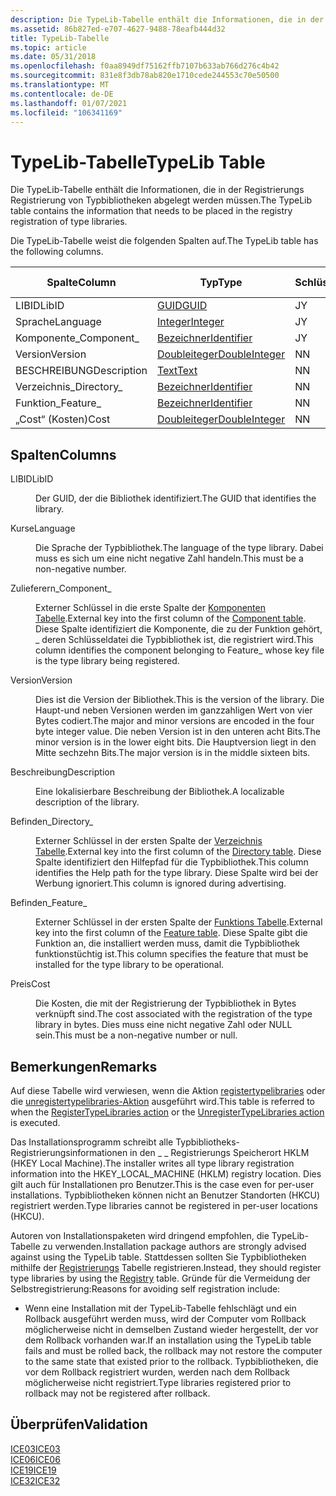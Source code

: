 ```yaml
---
description: Die TypeLib-Tabelle enthält die Informationen, die in der Registrierungs Registrierung von Typbibliotheken abgelegt werden müssen.
ms.assetid: 86b827ed-e707-4627-9488-78eafb444d32
title: TypeLib-Tabelle
ms.topic: article
ms.date: 05/31/2018
ms.openlocfilehash: f0aa8949df75162ffb7107b633ab766d276c4b42
ms.sourcegitcommit: 831e8f3db78ab820e1710cede244553c70e50500
ms.translationtype: MT
ms.contentlocale: de-DE
ms.lasthandoff: 01/07/2021
ms.locfileid: "106341169"
---
```

# <a name="typelib-table"></a><span data-ttu-id="98ea7-103">TypeLib-Tabelle</span><span class="sxs-lookup"><span data-stu-id="98ea7-103">TypeLib Table</span></span>

<span data-ttu-id="98ea7-104">Die TypeLib-Tabelle enthält die Informationen, die in der Registrierungs Registrierung von Typbibliotheken abgelegt werden müssen.</span><span class="sxs-lookup"><span data-stu-id="98ea7-104">The TypeLib table contains the information that needs to be placed in the registry registration of type libraries.</span></span>

<span data-ttu-id="98ea7-105">Die TypeLib-Tabelle weist die folgenden Spalten auf.</span><span class="sxs-lookup"><span data-stu-id="98ea7-105">The TypeLib table has the following columns.</span></span>



| <span data-ttu-id="98ea7-106">Spalte</span><span class="sxs-lookup"><span data-stu-id="98ea7-106">Column</span></span>      | <span data-ttu-id="98ea7-107">Typ</span><span class="sxs-lookup"><span data-stu-id="98ea7-107">Type</span></span>                               | <span data-ttu-id="98ea7-108">Schlüssel</span><span class="sxs-lookup"><span data-stu-id="98ea7-108">Key</span></span> | <span data-ttu-id="98ea7-109">Nullwerte zulässig</span><span class="sxs-lookup"><span data-stu-id="98ea7-109">Nullable</span></span> |
|-------------|------------------------------------|-----|----------|
| <span data-ttu-id="98ea7-110">LIBID</span><span class="sxs-lookup"><span data-stu-id="98ea7-110">LibID</span></span>       | [<span data-ttu-id="98ea7-111">GUID</span><span class="sxs-lookup"><span data-stu-id="98ea7-111">GUID</span></span>](guid.md)                   | <span data-ttu-id="98ea7-112">J</span><span class="sxs-lookup"><span data-stu-id="98ea7-112">Y</span></span>   | <span data-ttu-id="98ea7-113">N</span><span class="sxs-lookup"><span data-stu-id="98ea7-113">N</span></span>        |
| <span data-ttu-id="98ea7-114">Sprache</span><span class="sxs-lookup"><span data-stu-id="98ea7-114">Language</span></span>    | [<span data-ttu-id="98ea7-115">Integer</span><span class="sxs-lookup"><span data-stu-id="98ea7-115">Integer</span></span>](integer.md)             | <span data-ttu-id="98ea7-116">J</span><span class="sxs-lookup"><span data-stu-id="98ea7-116">Y</span></span>   | <span data-ttu-id="98ea7-117">N</span><span class="sxs-lookup"><span data-stu-id="98ea7-117">N</span></span>        |
| <span data-ttu-id="98ea7-118">Komponente\_</span><span class="sxs-lookup"><span data-stu-id="98ea7-118">Component\_</span></span> | [<span data-ttu-id="98ea7-119">Bezeichner</span><span class="sxs-lookup"><span data-stu-id="98ea7-119">Identifier</span></span>](identifier.md)       | <span data-ttu-id="98ea7-120">J</span><span class="sxs-lookup"><span data-stu-id="98ea7-120">Y</span></span>   | <span data-ttu-id="98ea7-121">N</span><span class="sxs-lookup"><span data-stu-id="98ea7-121">N</span></span>        |
| <span data-ttu-id="98ea7-122">Version</span><span class="sxs-lookup"><span data-stu-id="98ea7-122">Version</span></span>     | [<span data-ttu-id="98ea7-123">Doubleiteger</span><span class="sxs-lookup"><span data-stu-id="98ea7-123">DoubleInteger</span></span>](doubleinteger.md) | <span data-ttu-id="98ea7-124">N</span><span class="sxs-lookup"><span data-stu-id="98ea7-124">N</span></span>   | <span data-ttu-id="98ea7-125">J</span><span class="sxs-lookup"><span data-stu-id="98ea7-125">Y</span></span>        |
| <span data-ttu-id="98ea7-126">BESCHREIBUNG</span><span class="sxs-lookup"><span data-stu-id="98ea7-126">Description</span></span> | [<span data-ttu-id="98ea7-127">Text</span><span class="sxs-lookup"><span data-stu-id="98ea7-127">Text</span></span>](text.md)                   | <span data-ttu-id="98ea7-128">N</span><span class="sxs-lookup"><span data-stu-id="98ea7-128">N</span></span>   | <span data-ttu-id="98ea7-129">J</span><span class="sxs-lookup"><span data-stu-id="98ea7-129">Y</span></span>        |
| <span data-ttu-id="98ea7-130">Verzeichnis\_</span><span class="sxs-lookup"><span data-stu-id="98ea7-130">Directory\_</span></span> | [<span data-ttu-id="98ea7-131">Bezeichner</span><span class="sxs-lookup"><span data-stu-id="98ea7-131">Identifier</span></span>](identifier.md)       | <span data-ttu-id="98ea7-132">N</span><span class="sxs-lookup"><span data-stu-id="98ea7-132">N</span></span>   | <span data-ttu-id="98ea7-133">J</span><span class="sxs-lookup"><span data-stu-id="98ea7-133">Y</span></span>        |
| <span data-ttu-id="98ea7-134">Funktion\_</span><span class="sxs-lookup"><span data-stu-id="98ea7-134">Feature\_</span></span>   | [<span data-ttu-id="98ea7-135">Bezeichner</span><span class="sxs-lookup"><span data-stu-id="98ea7-135">Identifier</span></span>](identifier.md)       | <span data-ttu-id="98ea7-136">N</span><span class="sxs-lookup"><span data-stu-id="98ea7-136">N</span></span>   | <span data-ttu-id="98ea7-137">N</span><span class="sxs-lookup"><span data-stu-id="98ea7-137">N</span></span>        |
| <span data-ttu-id="98ea7-138">„Cost“ (Kosten)</span><span class="sxs-lookup"><span data-stu-id="98ea7-138">Cost</span></span>        | [<span data-ttu-id="98ea7-139">Doubleiteger</span><span class="sxs-lookup"><span data-stu-id="98ea7-139">DoubleInteger</span></span>](doubleinteger.md) | <span data-ttu-id="98ea7-140">N</span><span class="sxs-lookup"><span data-stu-id="98ea7-140">N</span></span>   | <span data-ttu-id="98ea7-141">J</span><span class="sxs-lookup"><span data-stu-id="98ea7-141">Y</span></span>        |



 

## <a name="columns"></a><span data-ttu-id="98ea7-142">Spalten</span><span class="sxs-lookup"><span data-stu-id="98ea7-142">Columns</span></span>

<dl> <dt>

<span data-ttu-id="98ea7-143"><span id="LibID"></span><span id="libid"></span><span id="LIBID"></span>LIBID</span><span class="sxs-lookup"><span data-stu-id="98ea7-143"><span id="LibID"></span><span id="libid"></span><span id="LIBID"></span>LibID</span></span>
</dt> <dd>

<span data-ttu-id="98ea7-144">Der GUID, der die Bibliothek identifiziert.</span><span class="sxs-lookup"><span data-stu-id="98ea7-144">The GUID that identifies the library.</span></span>

</dd> <dt>

<span data-ttu-id="98ea7-145"><span id="Language"></span><span id="language"></span><span id="LANGUAGE"></span>Kurse</span><span class="sxs-lookup"><span data-stu-id="98ea7-145"><span id="Language"></span><span id="language"></span><span id="LANGUAGE"></span>Language</span></span>
</dt> <dd>

<span data-ttu-id="98ea7-146">Die Sprache der Typbibliothek.</span><span class="sxs-lookup"><span data-stu-id="98ea7-146">The language of the type library.</span></span> <span data-ttu-id="98ea7-147">Dabei muss es sich um eine nicht negative Zahl handeln.</span><span class="sxs-lookup"><span data-stu-id="98ea7-147">This must be a non-negative number.</span></span>

</dd> <dt>

<span data-ttu-id="98ea7-148"><span id="Component_"></span><span id="component_"></span><span id="COMPONENT_"></span>Zulieferern\_</span><span class="sxs-lookup"><span data-stu-id="98ea7-148"><span id="Component_"></span><span id="component_"></span><span id="COMPONENT_"></span>Component\_</span></span>
</dt> <dd>

<span data-ttu-id="98ea7-149">Externer Schlüssel in die erste Spalte der [Komponenten Tabelle](component-table.md).</span><span class="sxs-lookup"><span data-stu-id="98ea7-149">External key into the first column of the [Component table](component-table.md).</span></span> <span data-ttu-id="98ea7-150">Diese Spalte identifiziert die Komponente, die zu der Funktion gehört, \_ deren Schlüsseldatei die Typbibliothek ist, die registriert wird.</span><span class="sxs-lookup"><span data-stu-id="98ea7-150">This column identifies the component belonging to Feature\_ whose key file is the type library being registered.</span></span>

</dd> <dt>

<span data-ttu-id="98ea7-151"><span id="Version"></span><span id="version"></span><span id="VERSION"></span>Version</span><span class="sxs-lookup"><span data-stu-id="98ea7-151"><span id="Version"></span><span id="version"></span><span id="VERSION"></span>Version</span></span>
</dt> <dd>

<span data-ttu-id="98ea7-152">Dies ist die Version der Bibliothek.</span><span class="sxs-lookup"><span data-stu-id="98ea7-152">This is the version of the library.</span></span> <span data-ttu-id="98ea7-153">Die Haupt-und neben Versionen werden im ganzzahligen Wert von vier Bytes codiert.</span><span class="sxs-lookup"><span data-stu-id="98ea7-153">The major and minor versions are encoded in the four byte integer value.</span></span> <span data-ttu-id="98ea7-154">Die neben Version ist in den unteren acht Bits.</span><span class="sxs-lookup"><span data-stu-id="98ea7-154">The minor version is in the lower eight bits.</span></span> <span data-ttu-id="98ea7-155">Die Hauptversion liegt in den Mitte sechzehn Bits.</span><span class="sxs-lookup"><span data-stu-id="98ea7-155">The major version is in the middle sixteen bits.</span></span>

</dd> <dt>

<span data-ttu-id="98ea7-156"><span id="Description"></span><span id="description"></span><span id="DESCRIPTION"></span>Beschreibung</span><span class="sxs-lookup"><span data-stu-id="98ea7-156"><span id="Description"></span><span id="description"></span><span id="DESCRIPTION"></span>Description</span></span>
</dt> <dd>

<span data-ttu-id="98ea7-157">Eine lokalisierbare Beschreibung der Bibliothek.</span><span class="sxs-lookup"><span data-stu-id="98ea7-157">A localizable description of the library.</span></span>

</dd> <dt>

<span data-ttu-id="98ea7-158"><span id="Directory_"></span><span id="directory_"></span><span id="DIRECTORY_"></span>Befinden\_</span><span class="sxs-lookup"><span data-stu-id="98ea7-158"><span id="Directory_"></span><span id="directory_"></span><span id="DIRECTORY_"></span>Directory\_</span></span>
</dt> <dd>

<span data-ttu-id="98ea7-159">Externer Schlüssel in der ersten Spalte der [Verzeichnis Tabelle](directory-table.md).</span><span class="sxs-lookup"><span data-stu-id="98ea7-159">External key into the first column of the [Directory table](directory-table.md).</span></span> <span data-ttu-id="98ea7-160">Diese Spalte identifiziert den Hilfepfad für die Typbibliothek.</span><span class="sxs-lookup"><span data-stu-id="98ea7-160">This column identifies the Help path for the type library.</span></span> <span data-ttu-id="98ea7-161">Diese Spalte wird bei der Werbung ignoriert.</span><span class="sxs-lookup"><span data-stu-id="98ea7-161">This column is ignored during advertising.</span></span>

</dd> <dt>

<span data-ttu-id="98ea7-162"><span id="Feature_"></span><span id="feature_"></span><span id="FEATURE_"></span>Befinden\_</span><span class="sxs-lookup"><span data-stu-id="98ea7-162"><span id="Feature_"></span><span id="feature_"></span><span id="FEATURE_"></span>Feature\_</span></span>
</dt> <dd>

<span data-ttu-id="98ea7-163">Externer Schlüssel in der ersten Spalte der [Funktions Tabelle](feature-table.md).</span><span class="sxs-lookup"><span data-stu-id="98ea7-163">External key into the first column of the [Feature table](feature-table.md).</span></span> <span data-ttu-id="98ea7-164">Diese Spalte gibt die Funktion an, die installiert werden muss, damit die Typbibliothek funktionstüchtig ist.</span><span class="sxs-lookup"><span data-stu-id="98ea7-164">This column specifies the feature that must be installed for the type library to be operational.</span></span>

</dd> <dt>

<span data-ttu-id="98ea7-165"><span id="Cost"></span><span id="cost"></span><span id="COST"></span>Preis</span><span class="sxs-lookup"><span data-stu-id="98ea7-165"><span id="Cost"></span><span id="cost"></span><span id="COST"></span>Cost</span></span>
</dt> <dd>

<span data-ttu-id="98ea7-166">Die Kosten, die mit der Registrierung der Typbibliothek in Bytes verknüpft sind.</span><span class="sxs-lookup"><span data-stu-id="98ea7-166">The cost associated with the registration of the type library in bytes.</span></span> <span data-ttu-id="98ea7-167">Dies muss eine nicht negative Zahl oder NULL sein.</span><span class="sxs-lookup"><span data-stu-id="98ea7-167">This must be a non-negative number or null.</span></span>

</dd> </dl>

## <a name="remarks"></a><span data-ttu-id="98ea7-168">Bemerkungen</span><span class="sxs-lookup"><span data-stu-id="98ea7-168">Remarks</span></span>

<span data-ttu-id="98ea7-169">Auf diese Tabelle wird verwiesen, wenn die Aktion [registertypelibraries](registertypelibraries-action.md) oder die [unregistertypelibraries-Aktion](unregistertypelibraries-action.md) ausgeführt wird.</span><span class="sxs-lookup"><span data-stu-id="98ea7-169">This table is referred to when the [RegisterTypeLibraries action](registertypelibraries-action.md) or the [UnregisterTypeLibraries action](unregistertypelibraries-action.md) is executed.</span></span>

<span data-ttu-id="98ea7-170">Das Installationsprogramm schreibt alle Typbibliotheks-Registrierungsinformationen in den \_ \_ Registrierungs Speicherort HKLM (HKEY Local Machine).</span><span class="sxs-lookup"><span data-stu-id="98ea7-170">The installer writes all type library registration information into the HKEY\_LOCAL\_MACHINE (HKLM) registry location.</span></span> <span data-ttu-id="98ea7-171">Dies gilt auch für Installationen pro Benutzer.</span><span class="sxs-lookup"><span data-stu-id="98ea7-171">This is the case even for per-user installations.</span></span> <span data-ttu-id="98ea7-172">Typbibliotheken können nicht an Benutzer Standorten (HKCU) registriert werden.</span><span class="sxs-lookup"><span data-stu-id="98ea7-172">Type libraries cannot be registered in per-user locations (HKCU).</span></span>

<span data-ttu-id="98ea7-173">Autoren von Installationspaketen wird dringend empfohlen, die TypeLib-Tabelle zu verwenden.</span><span class="sxs-lookup"><span data-stu-id="98ea7-173">Installation package authors are strongly advised against using the TypeLib table.</span></span> <span data-ttu-id="98ea7-174">Stattdessen sollten Sie Typbibliotheken mithilfe der [Registrierungs](registry-table.md) Tabelle registrieren.</span><span class="sxs-lookup"><span data-stu-id="98ea7-174">Instead, they should register type libraries by using the [Registry](registry-table.md) table.</span></span> <span data-ttu-id="98ea7-175">Gründe für die Vermeidung der Selbstregistrierung:</span><span class="sxs-lookup"><span data-stu-id="98ea7-175">Reasons for avoiding self registration include:</span></span>

-   <span data-ttu-id="98ea7-176">Wenn eine Installation mit der TypeLib-Tabelle fehlschlägt und ein Rollback ausgeführt werden muss, wird der Computer vom Rollback möglicherweise nicht in demselben Zustand wieder hergestellt, der vor dem Rollback vorhanden war.</span><span class="sxs-lookup"><span data-stu-id="98ea7-176">If an installation using the TypeLib table fails and must be rolled back, the rollback may not restore the computer to the same state that existed prior to the rollback.</span></span> <span data-ttu-id="98ea7-177">Typbibliotheken, die vor dem Rollback registriert wurden, werden nach dem Rollback möglicherweise nicht registriert.</span><span class="sxs-lookup"><span data-stu-id="98ea7-177">Type libraries registered prior to rollback may not be registered after rollback.</span></span>

## <a name="validation"></a><span data-ttu-id="98ea7-178">Überprüfen</span><span class="sxs-lookup"><span data-stu-id="98ea7-178">Validation</span></span>

<dl>

[<span data-ttu-id="98ea7-179">ICE03</span><span class="sxs-lookup"><span data-stu-id="98ea7-179">ICE03</span></span>](ice03.md)  
[<span data-ttu-id="98ea7-180">ICE06</span><span class="sxs-lookup"><span data-stu-id="98ea7-180">ICE06</span></span>](ice06.md)  
[<span data-ttu-id="98ea7-181">ICE19</span><span class="sxs-lookup"><span data-stu-id="98ea7-181">ICE19</span></span>](ice19.md)  
[<span data-ttu-id="98ea7-182">ICE32</span><span class="sxs-lookup"><span data-stu-id="98ea7-182">ICE32</span></span>](ice32.md)  
</dl>

 

 



